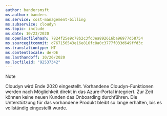```yaml
---
author: bandersmsft
ms.author: banders
ms.service: cost-management-billing
ms.subservice: cloudyn
ms.topic: include
ms.date: 10/23/2020
ms.openlocfilehash: 7824f25e9c78b2c3fd3ea892616ba96977d58754
ms.sourcegitcommit: d767156543e16e816fc8a0c3777f033d649ffd3c
ms.translationtype: HT
ms.contentlocale: de-DE
ms.lasthandoff: 10/26/2020
ms.locfileid: "92537342"
---
```

> [!NOTE]
> Cloudyn wird Ende 2020 eingestellt. Vorhandene Cloudyn-Funktionen werden nach Möglichkeit direkt in das Azure-Portal integriert. Zur Zeit können keine neuen Kunden das Onboarding durchführen. Die Unterstützung für das vorhandene Produkt bleibt so lange erhalten, bis es vollständig eingestellt wurde.